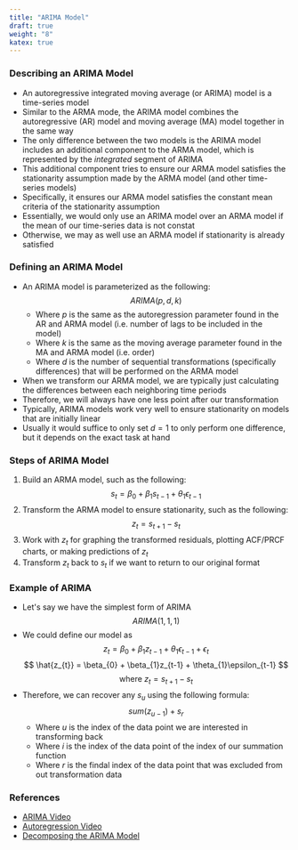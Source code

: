 ```yaml
---
title: "ARIMA Model"
draft: true
weight: "8"
katex: true
---
```


### Describing an ARIMA Model
- An autoregressive integrated moving average (or ARIMA) model is a time-series model
- Similar to the ARMA mode, the ARIMA model combines the autoregressive (AR) model and moving average (MA) model together in the same way
- The only difference between the two models is the ARIMA model includes an additional component to the ARMA model, which is represented by the *integrated* segment of ARIMA
- This additional component tries to ensure our ARMA model satisfies the stationarity assumption made by the ARMA model (and other time-series models)
- Specifically, it ensures our ARMA model satisfies the constant mean criteria of the stationarity assumption
- Essentially, we would only use an ARIMA model over an ARMA model if the mean of our time-series data is not constat
- Otherwise, we may as well use an ARMA model if stationarity is already satisfied

### Defining an ARIMA Model
- An ARIMA model is parameterized as the following: 
$$ ARIMA(p, d, k) $$
	- Where $p$ is the same as the autoregression parameter found in the AR and ARMA model (i.e. number of lags to be included in the model)
	- Where $k$ is the same as the moving average parameter found in the MA and ARMA model (i.e. order)
	- Where $d$ is the number of sequential transformations (specifically differences) that will be performed on the ARMA model
- When we transform our ARMA model, we are typically just calculating the differences between each neighboring time periods
- Therefore, we will always have one less point after our transformation
- Typically, ARIMA models work very well to ensure stationarity on models that are initially linear
- Usually it would suffice to only set $d=1$ to only perform one difference, but it depends on the exact task at hand

### Steps of ARIMA Model
1. Build an ARMA model, such as the following:
$$ s_{t} = \beta_{0} + \beta_{1}s_{t-1} + \theta_{1}\epsilon_{t-1} $$
2. Transform the ARMA model to ensure stationarity, such as the following:
$$ z_{t} = s_{t+1} - s_{t} $$
3. Work with $z_{t}$ for graphing the transformed residuals, plotting ACF/PRCF charts, or making predictions of $z_{t}$
4. Transform $z_{t}$ back to $s_{t}$ if we want to return to our original format

### Example of ARIMA
- Let's say we have the simplest form of ARIMA
$$ ARIMA(1,1,1) $$
- We could define our model as
$$ z_{t} = \beta_{0} + \beta_{1}z_{t-1} + \theta_{1}\epsilon_{t-1} + \epsilon_{t} $$
$$ \hat{z_{t}} = \beta_{0} + \beta_{1}z_{t-1} + \theta_{1}\epsilon_{t-1} $$
$$ \text{where } z_{t} = s_{t+1} - s_{t} $$
- Therefore, we can recover any $s_{u}$ using the following formula:
$$ sum(z_{u-1}) + s_{r} $$
	- Where $u$ is the index of the data point we are interested in transforming back
	- Where $i$ is the index of the data point of the index of our summation function
	- Where $r$ is the findal index of the data point that was excluded from out transformation data

### References
- [ARIMA Video](https://www.youtube.com/watch?v=3UmyHed0iYE)
- [Autoregression Video](https://www.youtube.com/watch?v=5-2C4eO4cPQ&t=264s)
- [Decomposing the ARIMA Model](https://blogs.oracle.com/datascience/decomposition-based-approaches-to-time-series-forecasting)
